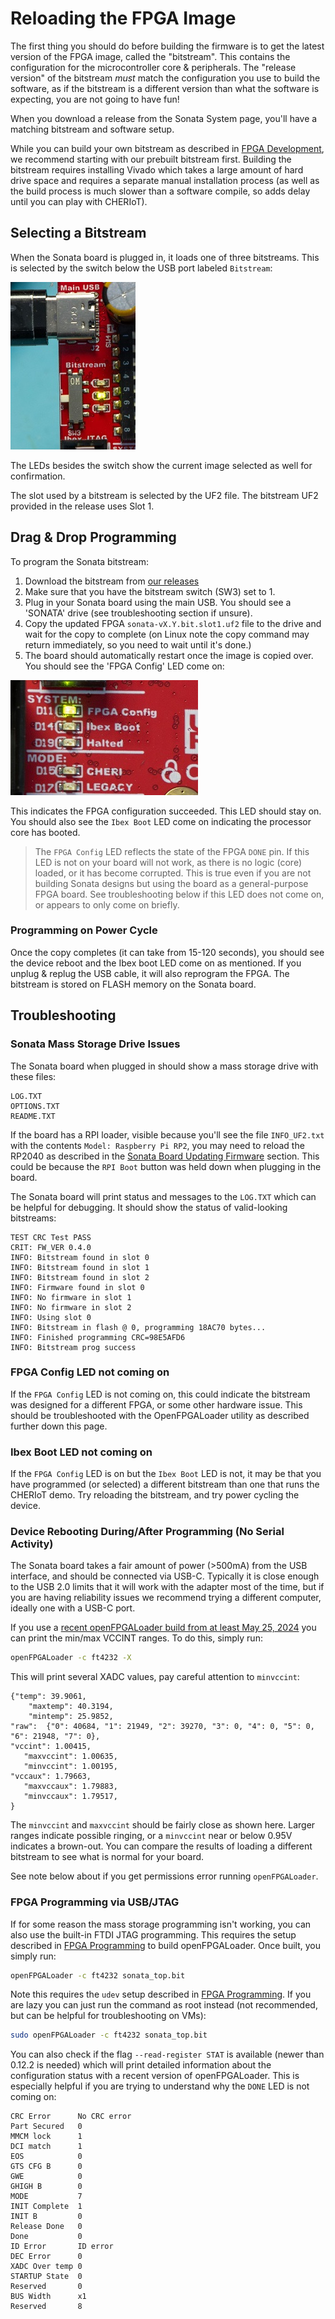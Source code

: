 # Reloading the FPGA Image

The first thing you should do before building the firmware is to get the latest version of the FPGA image, called the "bitstream". This contains the configuration
for the microcontroller core & peripherals. The "release version" of the bitstream *must* match the
configuration you use to build the software, as if the bitstream is a different version than what
the software is expecting, you are not going to have fun!

When you download a release from the Sonata System page, you'll have a matching bitstream and
software setup.

While you can build your own bitstream as described
in [FPGA Development](../dev/fpga-development.md), we recommend starting with our prebuilt bitstream first. Building the bitstream requires
installing Vivado which takes a large amount of hard drive space and requires a separate manual installation process (as well as the build
process is much slower than a software compile, so adds delay until you can play with CHERIoT).

## Selecting a Bitstream

When the Sonata board is plugged in, it loads one of three bitstreams. This is selected by the switch below the USB port labeled `Bitstream`:

![](img/sonata-selectbs.jpeg)

The LEDs besides the switch show the current image selected as well for confirmation.

The slot used by a bitstream is selected by the UF2 file.
The bitstream UF2 provided in the release uses Slot 1.

## Drag & Drop Programming

To program the Sonata bitstream:

1. Download the bitstream from [our releases](https://github.com/lowRISC/sonata-system/releases)
2. Make sure that you have the bitstream switch (SW3) set to 1.
3. Plug in your Sonata board using the main USB. You should see a 'SONATA' drive (see troubleshooting section if unsure).
4. Copy the updated FPGA `sonata-vX.Y.bit.slot1.uf2` file to the drive and wait for the copy to complete (on Linux note the copy command may return immediately, so you need to wait until it's done.)
5. The board should automatically restart once the image is copied over. You should see the 'FPGA Config' LED come on:

![](img/sonata-fpgaconfig.jpeg)

This indicates the FPGA configuration succeeded. This LED should stay on. You should also see the `Ibex Boot` LED come on indicating the processor core has booted.

> The `FPGA Config` LED reflects the state of the FPGA `DONE` pin. If this LED is not on your board will not work, as there is no logic (core)
> loaded, or it has become corrupted. This is true even if you are not building Sonata designs but using the board as a general-purpose FPGA
> board. See troubleshooting below if this LED does not come on, or appears to only come on briefly.

### Programming on Power Cycle

Once the copy completes (it can take from 15-120 seconds), you should see the device reboot and the Ibex boot LED come on as mentioned. If you unplug & replug the USB cable,
it will also reprogram the FPGA. The bitstream is stored on FLASH memory on the Sonata board.

## Troubleshooting

### Sonata Mass Storage Drive Issues

The Sonata board when plugged in should show a mass storage drive with these files:

```
LOG.TXT
OPTIONS.TXT
README.TXT
```

If the board has a RPI loader, visible because you'll see the file `INFO_UF2.txt` with the contents `Model: Raspberry Pi RP2`, you may need to reload the RP2040 as described in the [Sonata Board Updating Firmware]() section. This could
be because the `RPI Boot` button was held down when plugging in the board.

The Sonata board will print status and messages to the `LOG.TXT` which can be helpful for debugging. It should show the status of valid-looking bitstreams:

```
TEST CRC Test PASS
CRIT: FW_VER 0.4.0
INFO: Bitstream found in slot 0
INFO: Bitstream found in slot 1
INFO: Bitstream found in slot 2
INFO: Firmware found in slot 0
INFO: No firmware in slot 1
INFO: No firmware in slot 2
INFO: Using slot 0
INFO: Bitstream in flash @ 0, programming 18AC70 bytes...
INFO: Finished programming CRC=98E5AFD6
INFO: Bitstream prog success
```

### FPGA Config LED not coming on

If the `FPGA Config` LED is not coming on, this could indicate the bitstream was designed for a different FPGA, or some other hardware issue. This should be troubleshooted with the OpenFPGALoader utility as described further down this page.

### Ibex Boot LED not coming on

If the `FPGA Config` LED is on but the `Ibex Boot` LED is not, it may be that you have programmed (or selected) a different bitstream than one that runs the CHERIoT demo. Try reloading the bitstream, and try power cycling the device.

### Device Rebooting During/After Programming (No Serial Activity)

The Sonata board takes a fair amount of power (>500mA) from the USB interface, and should be connected via USB-C. Typically it is close enough to the USB 2.0 limits that it will work with the adapter most of the time, but if you are having reliability issues we recommend trying a different computer, ideally one with a USB-C port.

If you use a [recent openFPGALoader build from at least May 25, 2024](https://github.com/trabucayre/openFPGALoader) you can print the min/max VCCINT ranges. To do this, simply run:

```sh
openFPGALoader -c ft4232 -X
```

This will print several XADC values, pay careful attention to `minvccint`:

```
{"temp": 39.9061,
    "maxtemp": 40.3194,
    "mintemp": 25.9852,
"raw":  {"0": 40684, "1": 21949, "2": 39270, "3": 0, "4": 0, "5": 0, "6": 21948, "7": 0},
"vccint": 1.00415,
   "maxvccint": 1.00635,
   "minvccint": 1.00195,
"vccaux": 1.79663,
   "maxvccaux": 1.79883,
   "minvccaux": 1.79517,
}
```

The `minvccint` and `maxvccint` should be fairly close as shown here. Larger ranges indicate possible ringing, or a `minvccint` near or below 0.95V indicates a brown-out. You can compare the results of loading a different bitstream to see what is normal for your board.

See note below about if you get permissions error running `openFPGALoader`.

### FPGA Programming via USB/JTAG

If for some reason the mass storage programming isn't working, you can also use the built-in FTDI JTAG programming. This requires the setup described in [FPGA Programming](../dev/fpga-programming.md) to build openFPGALoader. Once built, you simply run:

```sh
openFPGALoader -c ft4232 sonata_top.bit
```

Note this requires the `udev` setup described in [FPGA Programming](../dev/fpga-programming.md). If you are lazy you can just run the command as root instead (not recommended, but can be helpful for troubleshooting on VMs):

```sh
sudo openFPGALoader -c ft4232 sonata_top.bit
```
You can also check if the flag `--read-register STAT` is available (newer than 0.12.2 is needed) which will print detailed information about the configuration status with a recent version of openFPGALoader. This is especially helpful if you are trying to understand why the `DONE` LED is not coming on:

```
CRC Error      No CRC error
Part Secured   0
MMCM lock      1
DCI match      1
EOS            0
GTS CFG B      0
GWE            0
GHIGH B        0
MODE           7
INIT Complete  1
INIT B         0
Release Done   0
Done           0
ID Error       ID error
DEC Error      0
XADC Over temp 0
STARTUP State  0
Reserved       0
BUS Width      x1
Reserved       8
```
